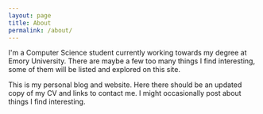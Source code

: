 ```yaml
---
layout: page
title: About
permalink: /about/
---
```


I'm a Computer Science student currently working towards my degree at Emory University. There are maybe a few too many things I find interesting, some of them will be listed and explored on this site. 

This is my personal blog and website. Here there should be an updated copy of my CV and links to contact me. I might occasionally post about things I find interesting.
